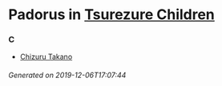 # Padorus in [Tsurezure Children](https://myanimelist.net/manga/58027/Tsurezure_Children)

### C
* [Chizuru Takano](https://github.com/shadow578/Project-Padoru/blob/master/table-of-contents/characters/ChizuruTakano.md)

###### Generated on 2019-12-06T17:07:44
